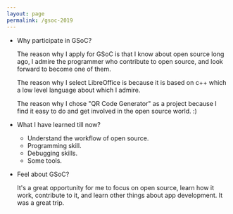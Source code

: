 ```yaml
---
layout: page
permalink: /gsoc-2019
---
```


* Why participate in GSoC?

	The reason why I apply for GSoC is that I know about open source long ago, I
	admire the programmer who contribute to open source, and look forward to become
	one of them.

	The reason why I select LibreOffice is because it is based on c++ which a low level language
	about which I admire.

	The reason why I chose "QR Code Generator" as a project because I find it easy to do and get involved in the open source world. :)

* What I have learned till now?

	* Understand the workflow of open source.
	* Programming skill.
	* Debugging skills.
	* Some tools.

* Feel about GSoC?

	It's a great opportunity for me to focus on open source, learn how it work,
	contribute to it, and learn other things about app development. It was a great
	trip.
